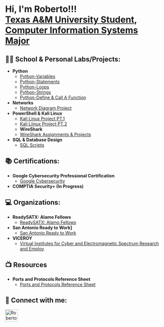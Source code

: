 <h1>Hi, I'm Roberto!!! <br/><a href="https://github.com/Roberto0059"> Texas A&M University Student</a>, <a href="https://www.linkedin.com/in/roberto-flores-6a896a258/">Computer Information Systems Major</a> 

<h2>👨‍💻 School & Personal Labs/Projects:</h2>

- <b>Python</b>
  - [Python-Variables](https://github.com/Roberto0059/Python-Variables)
  - [Python-Statements](https://github.com/Roberto0059/Python-Statements)
  - [Python-Loops](https://github.com/Roberto0059/Python--Loops)
  - [Python-Strings](https://github.com/Roberto0059/Python--Strings)
  - [Python-Define & Call A Function](https://github.com/Roberto0059/Python-D-C)
- <b> Networks </b>
  - [Network Diagram Project](https://github.com/Roberto0059/Network-Diagram)  
- <b>PowerShell & Kali Linux </b>
  - [Kali Linux Project PT.1](https://github.com/Roberto0059/Kali-Linux-Project1)  
  - [Kali Liinux Project PT.2](https://github.com/Roberto0059/Kali-Linux-Project1)
  - <b> WireShark </b>
  - [WireShark Assignments & Projects](https://github.com/Roberto0059/WireShark)
- <b> SQL & Database Design </b>
  - [SQL Scripts](https://github.com/Roberto0059/Network-Diagram)


<h2> 📚 Certifications: </h2>

- <b>Google Cybersecurity Professional Certification </b>
  - [Google Cybersecurity](https://coursera.org/share/b8df9f589b547656393147a8efbe7509)
- <b>COMPTIA Security+ (In Progress) </b>

<h2> 💻 Organizations: </h2>

- <b>ReadySATX: Alamo Fellows</b>
  - [ReadySATX: Alamo Fellows](https://greatersatx.com/sa-worx/programs/alamo-fellows/)
- <b>San Antonio Ready to Work]</b>
  - [San Antonio Ready to Work](https://readytoworksa.com/)
- <b>VICEROY</b>
  - [Virtual Institutes for Cyber and Electromagnetic Spectrum Research and Employ](https://cybersecurity.tamu.edu/education/viceroy/)

<h2> 📺 Resources </h2>

- <b>Ports and Protocols Reference Sheet</b>
  - [Ports and Protocols Reference Sheet](https://github.com/Roberto0059/Resources)

<h2> 🤳 Connect with me:</h2>

[<img align="left" alt="RobertoFlores | LinkedIn" width="40px" src="https://cdn.jsdelivr.net/npm/simple-icons@v3/icons/linkedin.svg" />][linkedin]

[linkedin]: https://www.linkedin.com/in/roberto-flores-6a896a258/

<!--
Here are some ideas to get you started:

- 🔭 I’m currently working on ...
- 🌱 I’m currently learning ...
- 👯 I’m looking to collaborate on ...
- 🤔 I’m looking for help with ...
- 💬 Ask me about ...
- 📫 How to reach me: ...
- ⚡ Fun fact: ...
-->
